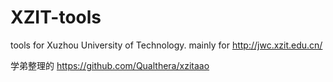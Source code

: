 # XZIT-tools
tools for Xuzhou University of Technology.
mainly for http://jwc.xzit.edu.cn/

学弟整理的 https://github.com/Qualthera/xzitaao
